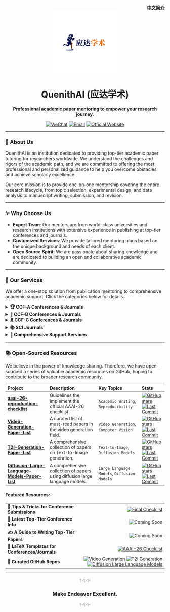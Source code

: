<div align="right">
  <a href="./README_cn.md"><strong>中文简介</strong></a>
</div>

<div align="center">
  <a href="YOUR_OFFICIAL_WEBSITE_URL">
    <img src="assets/logo_run_cn.png" alt="QuenithAI Logo" width="200" height="200">
  </a>
  <h1>QuenithAI (应达学术)</h1>
  <p>
    <strong>Professional academic paper mentoring to empower your research journey.</strong>
  </p>
  <p>
    <a href="assets/wechat.jpg"><img src="https://img.shields.io/badge/微信-WeChat-green?style=for-the-badge&logo=wechat" alt="WeChat"></a>
    <a href="mailto:christzhaung@gmail.com"><img src="https://img.shields.io/badge/邮箱-Email-blue?style=for-the-badge&logo=gmail" alt="Email"></a>
    <a href=""><img src="https://img.shields.io/badge/官方网站-Website-purple?style=for-the-badge&logo=ReadMe" alt="Official Website"></a>
  </p>
</div>

---

### 📖 About Us

QuenithAI is an institution dedicated to providing top-tier academic paper tutoring for researchers worldwide. We understand the challenges and rigors of the academic path, and we are committed to offering the most professional and personalized guidance to help you overcome obstacles and achieve scholarly excellence.

Our core mission is to provide one-on-one mentorship covering the entire research lifecycle, from topic selection, experimental design, and data analysis to manuscript writing, submission, and revision.

---

### ✨ Why Choose Us

*   **Expert Team**: Our mentors are from world-class universities and research institutions with extensive experience in publishing at top-tier conferences and journals.
*   **Customized Services**: We provide tailored mentoring plans based on the unique background and needs of each client.
*   **Open Source Spirit**: We are passionate about sharing knowledge and are dedicated to building an open and collaborative academic community.

---

### 🎯 Our Services
We offer a one-stop solution from publication mentoring to comprehensive academic support. Click the categories below for details.

<details>
  <summary><strong>🏆 CCF-A Conferences & Journals</strong></summary>
  <p>
    Guidance for top-tier venues like CVPR, ICCV, NeurIPS, ICML, ACL, SIGGRAPH, and beyond.
  </p>
</details>

<details>
  <summary><strong>🏅 CCF-B Conferences & Journals</strong></summary>
  <p>
    Support for highly-recognized conferences such as ECCV, ICLR, WACV, etc.
  </p>
</details>

<details>
  <summary><strong>🎗️ CCF-C Conferences & Journals</strong></summary>
  <p>
    Assistance with reputable conferences including ICIP, ICIG, PRCV, and so on.
  </p>
</details>

<details>
  <summary><strong>📚 SCI Journals</strong></summary>
  <p>
    Mentoring for all SCI journal quartiles: Q1, Q2, Q3, and Q4.
  </p>
</details>

<details>
  <summary><strong>🚀 Comprehensive Support Services</strong></summary>
  <ul>
    <li><strong>💻 Code Reproduction:</strong> We accurately reproduce classic algorithms or the latest research to solidify your research foundation.</li>
    <li><strong>✍️ Paper Polishing:</strong> In-depth polishing by native English-speaking editors and domain experts to offer the best proofreading experience.</li>
    <li><strong>🎓 Further Education Consulting:</strong> Professional guidance on PhD/Master applications, contacting potential supervisors, and personal statement editing.</li>
    <li><strong>📝 Coursework Tutoring:</strong> Mentoring for challenging course projects and programming assignments to help you achieve top grades.</li>
    <li><strong>🤝 Customized 1-on-1 Service:</strong> Tailor-made mentoring plans designed for your specific academic needs.</li>
  </ul>
</details>

---



### 📚 Open-Sourced Resources

We believe in the power of knowledge sharing. Therefore, we have open-sourced a series of valuable academic resources on GitHub, hoping to contribute to the broader research community.

| Project | Description | Key Topics | Stats |
| :--- | :--- | :--- | :--- |
| **[aaai-26-reproduction-checklist](https://github.com/QuenithAI/aaai-26-reproduction-checklist)** | Guidelines the implement the official AAAI-26 checklist. | `Academic Writing`, `Reproducibility` | [![GitHub stars](https://img.shields.io/github/stars/QuenithAI/aaai-26-reproduction-checklist)](https://github.com/QuenithAI/aaai-26-reproduction-checklist/stargazers) [![Last Commit](https://img.shields.io/github/last-commit/QuenithAI/aaai-26-reproduction-checklist)](https://github.com/QuenithAI/aaai-26-reproduction-checklist/commits/main) |
| **[Video-Generation-Paper-List](https://github.com/QuenithAI/Video-Generation-Paper-List)** | A curated list of must-read papers in the video generation field. | `Video Generation`, `Computer Vision` | [![GitHub stars](https://img.shields.io/github/stars/QuenithAI/Video-Generation-Paper-List)](https://github.com/QuenithAI/Video-Generation-Paper-List/stargazers) [![Last Commit](https://img.shields.io/github/last-commit/QuenithAI/Video-Generation-Paper-List)](https://github.com/QuenithAI/Video-Generation-Paper-List/commits/main) |
| **[T2I-Generation-Paper-List](https://github.com/QuenithAI/T2I-Generation-Paper-List)** | A comprehensive collection of papers on Text-to-Image generation. | `Text-to-Image`, `Diffusion Models` | [![GitHub stars](https://img.shields.io/github/stars/QuenithAI/T2I-Generation-Paper-List)](https://github.com/QuenithAI/T2I-Generation-Paper-List/stargazers) [![Last Commit](https://img.shields.io/github/last-commit/QuenithAI/T2I-Generation-Paper-List)](https://github.com/QuenithAI/T2I-Generation-Paper-List/commits/main) |
| **[Diffusion-Large-Language-Models-Paper-List](https://github.com/QuenithAI/Diffusion-Large-Language-Models-Paper-List)** | A comprehensive collection of papers using diffusion large language models. | `Large Language Models`, `Diffusion Models` | [![GitHub stars](https://img.shields.io/github/stars/QuenithAI/Diffusion-Large-Language-Models-Paper-List)](https://github.com/QuenithAI/Diffusion-Large-Language-Models-Paper-List/stargazers) [![Last Commit](https://img.shields.io/github/last-commit/QuenithAI/Diffusion-Large-Language-Models-Paper-List)](https://github.com/QuenithAI/Diffusion-Large-Language-Models-Paper-List/commits/main) |

#### Featured Resources:

<table>
  <tr>
    <td><strong>📝 Tips & Tricks for Conference Submissions</strong></td>
    <td align="right">
      <a href="https://github.com/QuenithAI/aaai-26-reproduction-checklist/blob/main/final-checklist.md">
        <img src="https://img.shields.io/badge/Final Writing-Checklist-blue?style=for-the-badge&logo=github" alt="Final Checklist"/>
      </a>
    </td>
  </tr>
  <tr>
    <td><strong>📅 Latest Top-Tier Conference Info</strong></td>
    <td align="right">
      <img src="https://img.shields.io/badge/Coming-Soon-lightgrey?style=for-the-badge" alt="Coming Soon"/>
    </td>
  </tr>
  <tr>
    <td><strong>✍️ A Guide to Writing Top-Tier Papers</strong></td>
    <td align="right">
      <img src="https://img.shields.io/badge/Coming-Soon-lightgrey?style=for-the-badge" alt="Coming Soon"/>
    </td>
  </tr>
  <tr>
    <td><strong>📂 LaTeX Templates for Conferences/Journals</strong></td>
    <td align="right">
      <a href="https://github.com/QuenithAI/aaai-26-reproduction-checklist">
        <img src="https://img.shields.io/badge/AAAI--26-Checklist-informational?style=for-the-badge&logo=latex" alt="AAAI-26 Checklist"/>
      </a>
    </td>
  </tr>
  <tr>
    <td><strong>🔬 Curated GitHub Repos</strong></td>
    <td align="right">
      <a href="https://github.com/QuenithAI/Video-Generation-Paper-List">
        <img src="https://img.shields.io/badge/Video_Generation-Repo-green?style=for-the-badge&logo=github" alt="Video Generation"/>
      </a>
      <a href="https://github.com/QuenithAI/T2I-Generation-Paper-List">
        <img src="https://img.shields.io/badge/T2I_Generation-Repo-green?style=for-the-badge&logo=github" alt="T2I Generation"/>
      </a>
      <a href="https://github.com/QuenithAI/Diffusion-Large-Language-Models-Paper-List">
        <img src="https://img.shields.io/badge/Diffusion_large_language_models-Repo-green?style=for-the-badge&logo=github" alt="Diffusion Large Language Models"/>
      </a>
    </td>
  </tr>
</table>

---

<p align="center">✨✨✨</p>
<h3 align="center">Make Endeavor Excellent.</h3>
<p align="center">✨✨✨</p>
